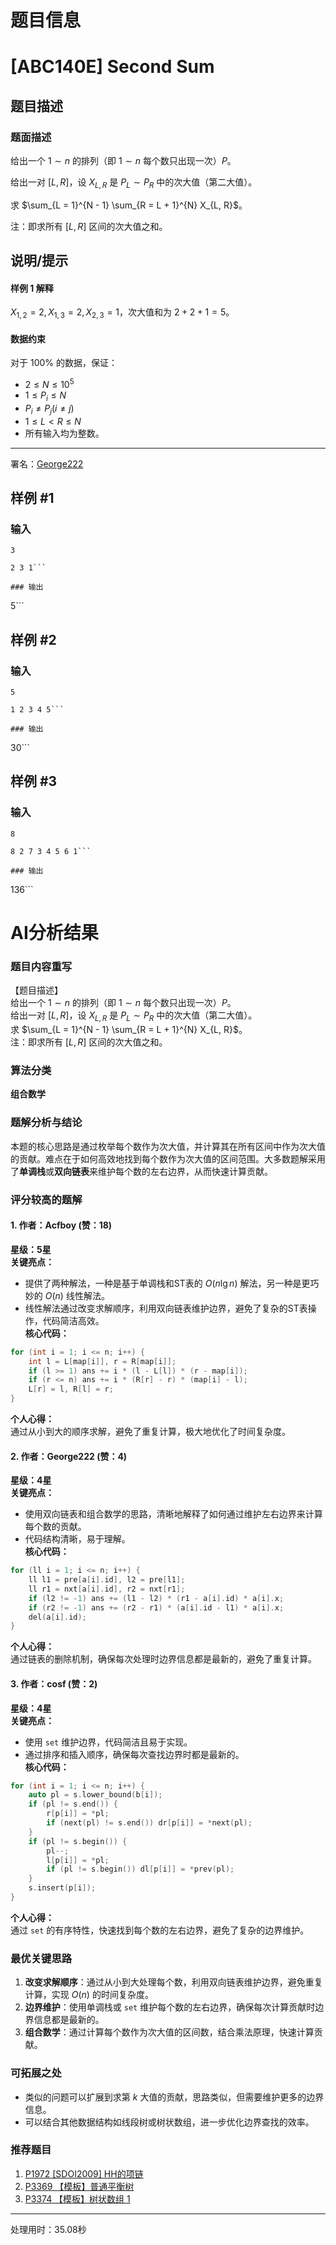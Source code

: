 # 题目信息

# [ABC140E] Second Sum

## 题目描述

### 题面描述

给出一个 $1 \sim n$ 的排列（即 $1 \sim n$ 每个数只出现一次）$P$。

给出一对 $[L, R]$，设 $X_{L, R}$ 是 $P_L \sim P_R$ 中的次大值（第二大值）。

求 $\sum_{L = 1}^{N - 1} \sum_{R = L + 1}^{N} X_{L, R}$。

注：即求所有 $[L, R]$ 区间的次大值之和。

## 说明/提示

#### 样例 1 解释

$X_{1, 2} = 2, X_{1, 3} = 2, X_{2, 3} = 1$，次大值和为 $2 + 2 + 1 = 5$。

#### 数据约束

对于 $100\%$ 的数据，保证：
- $2 \le N \le 10^5$
- $1 \le P_i \le N$
- $P_i \ne P_j (i \ne j)$
- $1 \le L < R \le N$
- 所有输入均为整数。

---

署名：[George222](https://www.luogu.com.cn/user/848194)

## 样例 #1

### 输入

```
3

2 3 1```

### 输出

```
5```

## 样例 #2

### 输入

```
5

1 2 3 4 5```

### 输出

```
30```

## 样例 #3

### 输入

```
8

8 2 7 3 4 5 6 1```

### 输出

```
136```

# AI分析结果

### 题目内容重写
【题目描述】  
给出一个 $1 \sim n$ 的排列（即 $1 \sim n$ 每个数只出现一次）$P$。  
给出一对 $[L, R]$，设 $X_{L, R}$ 是 $P_L \sim P_R$ 中的次大值（第二大值）。  
求 $\sum_{L = 1}^{N - 1} \sum_{R = L + 1}^{N} X_{L, R}$。  
注：即求所有 $[L, R]$ 区间的次大值之和。

### 算法分类
**组合数学**

### 题解分析与结论
本题的核心思路是通过枚举每个数作为次大值，并计算其在所有区间中作为次大值的贡献。难点在于如何高效地找到每个数作为次大值的区间范围。大多数题解采用了**单调栈**或**双向链表**来维护每个数的左右边界，从而快速计算贡献。

### 评分较高的题解
#### 1. 作者：Acfboy (赞：18)
**星级：5星**  
**关键亮点：**  
- 提供了两种解法，一种是基于单调栈和ST表的 $O(n \lg n)$ 解法，另一种是更巧妙的 $O(n)$ 线性解法。  
- 线性解法通过改变求解顺序，利用双向链表维护边界，避免了复杂的ST表操作，代码简洁高效。  
**核心代码：**
```cpp
for (int i = 1; i <= n; i++) {
    int l = L[map[i]], r = R[map[i]];
    if (l >= 1) ans += i * (l - L[l]) * (r - map[i]);
    if (r <= n) ans += i * (R[r] - r) * (map[i] - l);
    L[r] = l, R[l] = r;
}
```
**个人心得：**  
通过从小到大的顺序求解，避免了重复计算，极大地优化了时间复杂度。

#### 2. 作者：George222 (赞：4)
**星级：4星**  
**关键亮点：**  
- 使用双向链表和组合数学的思路，清晰地解释了如何通过维护左右边界来计算每个数的贡献。  
- 代码结构清晰，易于理解。  
**核心代码：**
```cpp
for (ll i = 1; i <= n; i++) {
    ll l1 = pre[a[i].id], l2 = pre[l1];
    ll r1 = nxt[a[i].id], r2 = nxt[r1];
    if (l2 != -1) ans += (l1 - l2) * (r1 - a[i].id) * a[i].x;
    if (r2 != -1) ans += (r2 - r1) * (a[i].id - l1) * a[i].x;
    del(a[i].id);
}
```
**个人心得：**  
通过链表的删除机制，确保每次处理时边界信息都是最新的，避免了重复计算。

#### 3. 作者：cosf (赞：2)
**星级：4星**  
**关键亮点：**  
- 使用 `set` 维护边界，代码简洁且易于实现。  
- 通过排序和插入顺序，确保每次查找边界时都是最新的。  
**核心代码：**
```cpp
for (int i = 1; i <= n; i++) {
    auto pl = s.lower_bound(b[i]);
    if (pl != s.end()) {
        r[p[i]] = *pl;
        if (next(pl) != s.end()) dr[p[i]] = *next(pl);
    }
    if (pl != s.begin()) {
        pl--;
        l[p[i]] = *pl;
        if (pl != s.begin()) dl[p[i]] = *prev(pl);
    }
    s.insert(p[i]);
}
```
**个人心得：**  
通过 `set` 的有序特性，快速找到每个数的左右边界，避免了复杂的边界维护。

### 最优关键思路
1. **改变求解顺序**：通过从小到大处理每个数，利用双向链表维护边界，避免重复计算，实现 $O(n)$ 的时间复杂度。
2. **边界维护**：使用单调栈或 `set` 维护每个数的左右边界，确保每次计算贡献时边界信息都是最新的。
3. **组合数学**：通过计算每个数作为次大值的区间数，结合乘法原理，快速计算贡献。

### 可拓展之处
- 类似的问题可以扩展到求第 $k$ 大值的贡献，思路类似，但需要维护更多的边界信息。
- 可以结合其他数据结构如线段树或树状数组，进一步优化边界查找的效率。

### 推荐题目
1. [P1972 [SDOI2009] HH的项链](https://www.luogu.com.cn/problem/P1972)  
2. [P3369 【模板】普通平衡树](https://www.luogu.com.cn/problem/P3369)  
3. [P3374 【模板】树状数组 1](https://www.luogu.com.cn/problem/P3374)

---
处理用时：35.08秒
